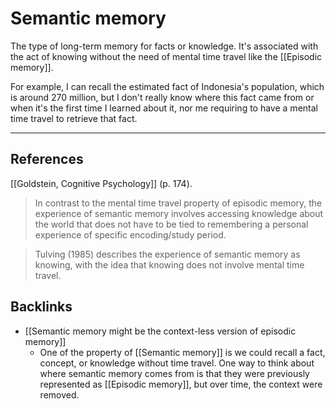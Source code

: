 # Semantic memory
The type of long-term memory for facts or knowledge. It's associated with the act of knowing without the need of mental time travel like the [[Episodic memory]].

For example, I can recall the estimated fact of Indonesia's population, which is around 270 million, but I don't really know where this fact came from or when it's the first time I learned about it, nor me requiring to have a mental time travel to retrieve that fact.

---
## References
[[Goldstein, Cognitive Psychology]] (p. 174).
> In contrast to the mental time travel property of episodic memory, the experience of semantic memory involves accessing knowledge about the world that does not have to be tied to remembering a personal experience of specific encoding/study period.

> Tulving (1985) describes the experience of semantic memory as knowing, with the idea that knowing does not involve mental time travel.

## Backlinks
* [[Semantic memory might be the context-less version of episodic memory]]
	* One of the property of [[Semantic memory]] is we could recall a fact, concept, or knowledge without time travel. One way to think about where semantic memory comes from is that they were previously represented as [[Episodic memory]], but over time, the context were removed.

<!-- #evergreen -->

<!-- {BearID:775ADF1E-5D30-4196-922F-861D9672EAC2} -->

